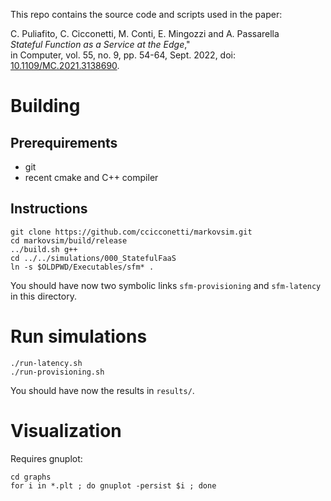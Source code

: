 This repo contains the source code and scripts used in the paper:

C. Puliafito, C. Cicconetti, M. Conti, E. Mingozzi and A. Passarella\
_Stateful Function as a Service at the Edge_,"\
 in Computer, vol. 55, no. 9, pp. 54-64, Sept. 2022, doi: [10.1109/MC.2021.3138690](https://doi.org/10.1109/MC.2021.3138690).

# Building

## Prerequirements

- git
- recent cmake and C++ compiler

## Instructions

```
git clone https://github.com/ccicconetti/markovsim.git
cd markovsim/build/release
../build.sh g++
cd ../../simulations/000_StatefulFaaS
ln -s $OLDPWD/Executables/sfm* .
```

You should have now two symbolic links `sfm-provisioning` and `sfm-latency` in this directory.

# Run simulations

```
./run-latency.sh
./run-provisioning.sh
```

You should have now the results in `results/`.

# Visualization

Requires gnuplot:

```
cd graphs
for i in *.plt ; do gnuplot -persist $i ; done
```

